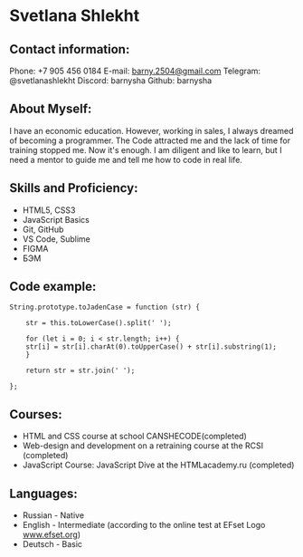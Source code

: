 # Svetlana Shlekht

## Contact information:

Phone: +7 905 456 0184
E-mail: barny.2504@gmail.com
Telegram: @svetlanashlekht
Discord: barnysha
Github: barnysha


## About Myself:
I have an economic education. However, working in sales, I always dreamed of becoming a programmer.
The Code attracted me and the lack of time for training stopped me. Now it's enough.
I am diligent and like to learn, but I need a mentor to guide me and tell me how to code in real life.


## Skills and Proficiency:

* HTML5, CSS3
* JavaScript Basics
* Git, GitHub
* VS Code, Sublime
* FIGMA
* БЭМ

## Code example:

```
String.prototype.toJadenCase = function (str) {

    str = this.toLowerCase().split(' ');

    for (let i = 0; i < str.length; i++) {
    str[i] = str[i].charAt(0).toUpperCase() + str[i].substring(1);
    }

    return str = str.join(' ');

};

```


## Courses:
* HTML and CSS course at school CANSHECODE(completed)
* Web-design and development on a retraining course at the RCSI (completed)
* JavaScript Course: JavaScript Dive at the HTMLacademy.ru (completed)


## Languages:
* Russian - Native
* English - Intermediate (according to the online test at EFset Logo www.efset.org)
* Deutsch - Basic
